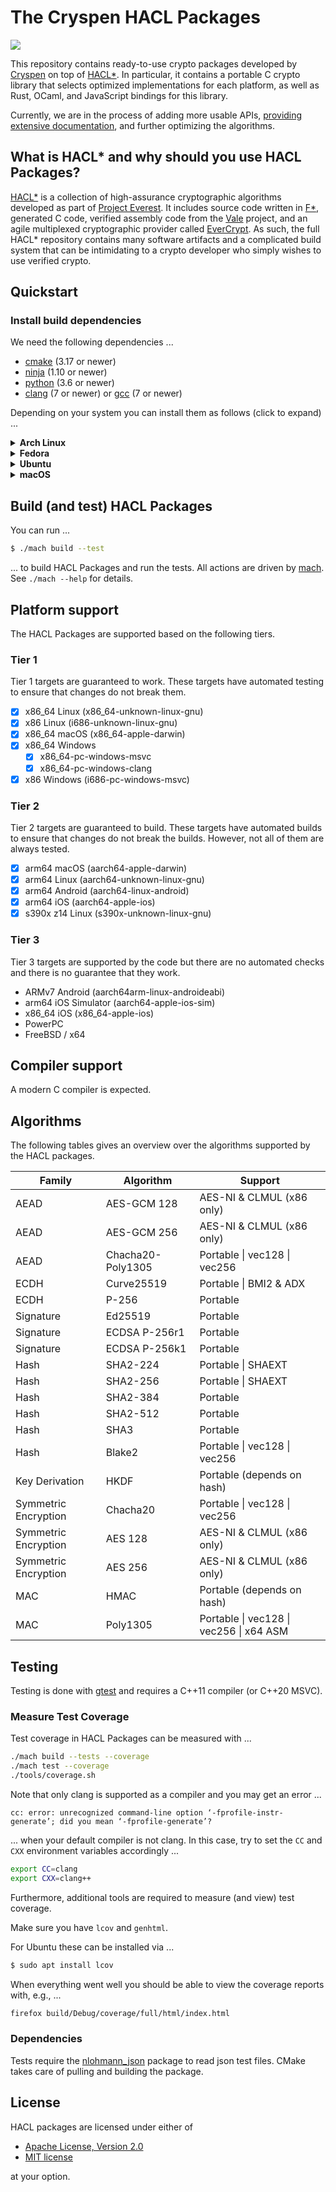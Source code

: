# The Cryspen HACL Packages

![][status]

This repository contains ready-to-use crypto packages developed by [Cryspen] on top of [HACL*].
In particular, it contains a portable C crypto library that selects optimized implementations for each platform,
as well as Rust, OCaml, and JavaScript bindings for this library.

Currently, we are in the process of adding more usable APIs, [providing extensive documentation](https://tech.cryspen.com/hacl-packages/), and further optimizing the algorithms.

## What is HACL\* and why should you use HACL Packages?

[HACL*] is a collection of high-assurance cryptographic algorithms developed as part of [Project Everest].
It includes source code written in [F*], generated C code, verified assembly code from the [Vale] project, and an agile multiplexed cryptographic provider called [EverCrypt].
As such, the full HACL\* repository contains many software artifacts and a complicated build system that can be intimidating to a crypto developer who simply wishes to use verified crypto.

## Quickstart

### Install build dependencies

We need the following dependencies ...

- [cmake] (3.17 or newer)
- [ninja] (1.10 or newer)
- [python] (3.6 or newer)
- [clang] (7 or newer) or [gcc] (7 or newer)

Depending on your system you can install them as follows (click to expand) ...

<details>
  <summary><b>Arch Linux</b></summary>

```sh
$ sudo pacman -S cmake ninja python

# Either of ...
$ sudo pacman -S clang
$ sudo pacman -S gcc
```
</details>

<details>
  <summary><b>Fedora</b></summary>
  
```sh
$ sudo dnf install cmake ninja-build python3

# Either of ...
$ sudo dnf install clang
$ sudo dnf install gcc
```
</details>

<details>
  <summary><b>Ubuntu</b></summary>
  
```sh
$ sudo apt install cmake ninja-build python3

# Either of ...
$ sudo apt install clang
$ sudo apt install gcc
```
</details>

<details>
  <summary><b>macOS</b></summary>

```sh
$ brew install cmake ninja python

# Either of ...
$ brew install llvm
$ brew install gcc
```
</details>

## Build (and test) HACL Packages

You can run ...

```sh
$ ./mach build --test
```

... to build HACL Packages and run the tests. All actions are driven by [mach]. See `./mach --help` for details.

## Platform support

The HACL Packages are supported based on the following tiers.

### Tier 1

Tier 1 targets are guaranteed to work. These targets have automated testing to
ensure that changes do not break them.

- [x] x86_64 Linux (x86_64-unknown-linux-gnu)
- [x] x86 Linux (i686-unknown-linux-gnu)
- [x] x86_64 macOS (x86_64-apple-darwin)
- [x] x86_64 Windows
  - [x] x86_64-pc-windows-msvc
  - [x] x86_64-pc-windows-clang
- [x] x86 Windows (i686-pc-windows-msvc)

### Tier 2

Tier 2 targets are guaranteed to build.
These targets have automated builds to ensure that changes do not break the
builds. However, not all of them are always tested.

- [x] arm64 macOS (aarch64-apple-darwin)
- [x] arm64 Linux (aarch64-unknown-linux-gnu)
- [x] arm64 Android (aarch64-linux-android)
- [x] arm64 iOS (aarch64-apple-ios)
- [x] s390x z14 Linux (s390x-unknown-linux-gnu)

### Tier 3

Tier 3 targets are supported by the code but there are no automated checks and
there is no guarantee that they work.

- ARMv7 Android (aarch64arm-linux-androideabi)
- arm64 iOS Simulator (aarch64-apple-ios-sim)
- x86_64 iOS (x86_64-apple-ios)
- PowerPC
- FreeBSD / x64

## Compiler support

<!-- When using the `c89` edition of HACL GCC 4.8 and up are supported.
In any other case a modern C compiler is expected. -->

A modern C compiler is expected.

## Algorithms

The following tables gives an overview over the algorithms supported by the HACL
packages.

| Family               | Algorithm         | Support                                 |
| -------------------- | ----------------- | --------------------------------------- |
| AEAD                 | AES-GCM 128       | AES-NI & CLMUL (x86 only)               |
| AEAD                 | AES-GCM 256       | AES-NI & CLMUL (x86 only)               |
| AEAD                 | Chacha20-Poly1305 | Portable \| vec128 \| vec256            |
| ECDH                 | Curve25519        | Portable \| BMI2 & ADX                  |
| ECDH                 | P-256             | Portable                                |
| Signature            | Ed25519           | Portable                                |
| Signature            | ECDSA P-256r1     | Portable                                |
| Signature            | ECDSA P-256k1     | Portable                                |
| Hash                 | SHA2-224          | Portable \| SHAEXT                      |
| Hash                 | SHA2-256          | Portable \| SHAEXT                      |
| Hash                 | SHA2-384          | Portable                                |
| Hash                 | SHA2-512          | Portable                                |
| Hash                 | SHA3              | Portable                                |
| Hash                 | Blake2            | Portable \| vec128 \| vec256            |
| Key Derivation       | HKDF              | Portable (depends on hash)              |
| Symmetric Encryption | Chacha20          | Portable \| vec128 \| vec256            |
| Symmetric Encryption | AES 128           | AES-NI & CLMUL (x86 only)               |
| Symmetric Encryption | AES 256           | AES-NI & CLMUL (x86 only)               |
| MAC                  | HMAC              | Portable (depends on hash)              |
| MAC                  | Poly1305          | Portable \| vec128 \| vec256 \| x64 ASM |

## Testing

Testing is done with [gtest] and requires a C++11 compiler (or C++20 MSVC).

### Measure Test Coverage

Test coverage in HACL Packages can be measured with ...

```sh
./mach build --tests --coverage
./mach test --coverage
./tools/coverage.sh
```

Note that only clang is supported as a compiler and you may get an error ...

```
cc: error: unrecognized command-line option ‘-fprofile-instr-generate’; did you mean ‘-fprofile-generate’?
```

... when your default compiler is not clang.
In this case, try to set the `CC` and `CXX` environment variables accordingly ...

```sh
export CC=clang
export CXX=clang++
```

Furthermore, additional tools are required to measure (and view) test coverage.

Make sure you have `lcov` and `genhtml`.

For Ubuntu these can be installed via ...

```sh
$ sudo apt install lcov
```

When everything went well you should be able to view the coverage reports with, e.g., ...

```sh
firefox build/Debug/coverage/full/html/index.html
```

### Dependencies

Tests require the [nlohmann_json] package to read json test files.
CMake takes care of pulling and building the package.

## License

HACL packages are licensed under either of

- [Apache License, Version 2.0](http://www.apache.org/licenses/LICENSE-2.0)
- [MIT license](http://opensource.org/licenses/MIT)

at your option.

[//]: # "links"
[cryspen]: https://www.cryspen.com/
[cmake]: https://cmake.org/
[ninja]: https://ninja-build.org/
[clang]: https://clang.llvm.org/
[gcc]: https://gcc.gnu.org/
[mach]: ./mach
[gtest]: https://google.github.io/googletest/
[nlohmann_json]: https://github.com/nlohmann/json
[hacl*]: https://hacl-star.github.io
[f*]: https://fstar-lang.org
[vale]: https://hacl-star.github.io/HaclValeEverCrypt.html
[evercrypt]: https://hacl-star.github.io/HaclValeEverCrypt.html
[status]: https://img.shields.io/badge/status-beta-orange.svg?style=for-the-badge
[project everest]: https://project-everest.github.io/
[python]: https://www.python.org/
